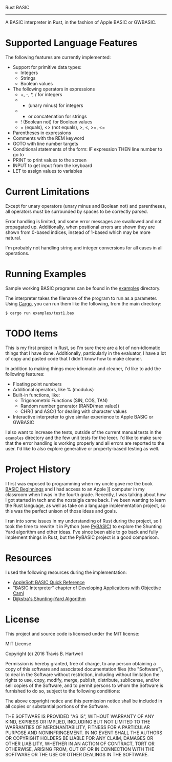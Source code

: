 Rust BASIC

-------------------------------------------------------------------------------

A BASIC interpreter in Rust, in the fashion of Apple BASIC or GWBASIC.

# Supported Language Features #

The following features are currently implemented:

  * Support for primitive data types:
    * Integers
    * Strings
    * Boolean values
  * The following operators in expressions
    * +, -, *, / for integers
    * - (unary minus) for integers
    * + or concatenation for strings
    * ! (Boolean not) for Boolean values
    * = (equals), <> (not equals), >, <, >=, <= 
  * Parentheses in expressions
  * Comments with the REM keyword
  * GOTO with line number targets
  * Conditional statements of the form:
    IF expression THEN line number to go to
  * PRINT to print values to the screen
  * INPUT to get input from the keyboard 
  * LET to assign values to variables

# Current Limitations #

Except for unary operators (unary minus and Boolean not) and parentheses, all
operators must be surrounded by spaces to be correctly parsed.

Error handling is limited, and some error messages are swallowed and not
propagated up. Additionally, when positional errors are shown they are shown
from 0-based indices, instead of 1-based which may be more natural.

I'm probably not handling string and integer conversions for all cases in all
operations.

# Running Examples #

Sample working BASIC programs can be found in the [examples](examples/)
directory.

The interpreter takes the filename of the program to run as a parameter.
Using [Cargo](http://doc.crates.io/guide.html), you can run them like the
following, from the main directory:

```shellsession
$ cargo run examples/test1.bas
```

# TODO Items #

This is my first project in Rust, so I'm sure there are a lot of non-idiomatic
things that I have done.  Additionally, particularly in the evaluator, I have a
lot of copy and pasted code that I didn't know how to make cleaner.

In addition to making things more idiomatic and cleaner, I'd like to add the
following features:

  * Floating point numbers
  * Additional operators, like % (modulus)
  * Built-in functions, like:
    * Trigonometric Functions (SIN, COS, TAN)
    * Random number generator (RAND(max value))
    * CHR() and ASC() for dealing with character values
  * Interactive interpreter to give similar experience to Apple BASIC or GWBASIC
   
I also want to increase the tests, outside of the current manual tests in the
`examples` directory and the few unit tests for the lexer. I'd like to make sure
that the error handling is working properly and all errors are reported to the
user. I'd like to also explore generative or property-based testing as well.

# Project History #

I first was exposed to programming when my uncle gave me the book [BASIC
Beginnings](https://www.amazon.com/gp/product/0380837749) and I had access to an
Apple \]\[ computer in my classroom when I was in the fourth grade. Recently, I
was talking about how I got started in tech and the nostalgia came back. I've
been wanting to learn the Rust language, as well as take on a language
implementation project, so this was the perfect unison of those ideas and goals.

I ran into some issues in my understanding of Rust during the project, so I took
the time to rewrite it in Python (see [PyBASIC](https://github.com/travisbhartwell/pybasic)) 
to explore the Shunting Yard algorithm and other ideas. I've since been able to
go back and fully implement things in Rust, but the PyBASIC project is a good
comparison. 

# Resources #

I used the following resources during the implementation:

  * [AppleSoft BASIC Quick Reference](http://www.calormen.com/jsbasic/reference.html)
  * "BASIC Interpreter" chapter of [Developing Applications with Objective Caml](https://caml.inria.fr/pub/docs/oreilly-book/html/book-ora058.html)
  * [Dijkstra's Shunting-Yard Algorithm](https://en.wikipedia.org/wiki/Shunting-yard_algorithm) 
   
# License #

This project and source code is licensed under the MIT license:

MIT License

Copyright (c) 2016 Travis B. Hartwell

Permission is hereby granted, free of charge, to any person obtaining a copy
of this software and associated documentation files (the "Software"), to deal
in the Software without restriction, including without limitation the rights
to use, copy, modify, merge, publish, distribute, sublicense, and/or sell
copies of the Software, and to permit persons to whom the Software is
furnished to do so, subject to the following conditions:

The above copyright notice and this permission notice shall be included in all
copies or substantial portions of the Software.

THE SOFTWARE IS PROVIDED "AS IS", WITHOUT WARRANTY OF ANY KIND, EXPRESS OR
IMPLIED, INCLUDING BUT NOT LIMITED TO THE WARRANTIES OF MERCHANTABILITY,
FITNESS FOR A PARTICULAR PURPOSE AND NONINFRINGEMENT. IN NO EVENT SHALL THE
AUTHORS OR COPYRIGHT HOLDERS BE LIABLE FOR ANY CLAIM, DAMAGES OR OTHER
LIABILITY, WHETHER IN AN ACTION OF CONTRACT, TORT OR OTHERWISE, ARISING FROM,
OUT OF OR IN CONNECTION WITH THE SOFTWARE OR THE USE OR OTHER DEALINGS IN THE
SOFTWARE.
